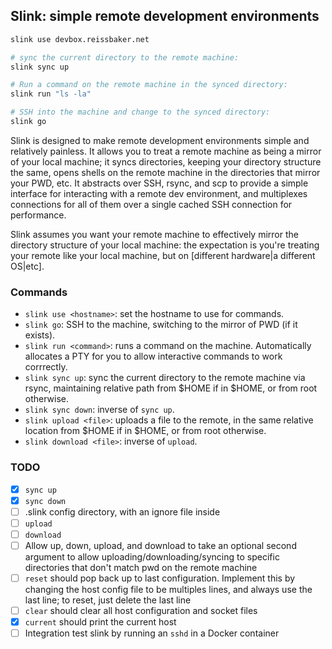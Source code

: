 ## Slink: simple remote development environments

```bash
slink use devbox.reissbaker.net

# sync the current directory to the remote machine:
slink sync up

# Run a command on the remote machine in the synced directory:
slink run "ls -la"

# SSH into the machine and change to the synced directory:
slink go
```

Slink is designed to make remote development environments simple and relatively
painless. It allows you to treat a remote machine as being a mirror of your
local machine; it syncs directories, keeping your directory structure the same,
opens shells on the remote machine in the directories that mirror your PWD,
etc. It abstracts over SSH, rsync, and scp to provide a simple interface for
interacting with a remote dev environment, and multiplexes connections for all
of them over a single cached SSH connection for performance.

Slink assumes you want your remote machine to effectively mirror the directory
structure of your local machine: the expectation is you're treating your remote
like your local machine, but on [different hardware|a different OS|etc].

### Commands

* `slink use <hostname>`: set the hostname to use for commands.
* `slink go`: SSH to the machine, switching to the mirror of PWD (if it
  exists).
* `slink run <command>`: runs a command on the machine. Automatically allocates
  a PTY for you to allow interactive commands to work corrrectly.
* `slink sync up`: sync the current directory to the remote machine via rsync,
  maintaining relative path from $HOME if in $HOME, or from root otherwise.
* `slink sync down`: inverse of `sync up`.
* `slink upload <file>`: uploads a file to the remote, in the same relative
  location from $HOME if in $HOME, or from root otherwise.
* `slink download <file>`: inverse of `upload`.

### TODO

* [x] `sync up`
* [x] `sync down`
* [ ] .slink config directory, with an ignore file inside
* [ ] `upload`
* [ ] `download`
* [ ] Allow up, down, upload, and download to take an optional second argument
  to allow uploading/downloading/syncing to specific directories that don't
  match pwd on the remote machine
* [ ] `reset` should pop back up to last configuration. Implement this by
  changing the host config file to be multiples lines, and always use the last
  line; to reset, just delete the last line
* [ ] `clear` should clear all host configuration and socket files
* [x] `current` should print the current host
* [ ] Integration test slink by running an `sshd` in a Docker container
